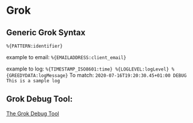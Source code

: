 # Grok

## Generic Grok Syntax

`%{PATTERN:identifier}`

example to email:
`%{EMAILADDRESS:client_email}`

example to log:
`%{TIMESTAMP_ISO8601:time} %{LOGLEVEL:logLevel} %{GREEDYDATA:logMessage}`
 To match:
 `2020-07-16T19:20:30.45+01:00 DEBUG This is a sample log`
 
 ## Grok Debug Tool:
 
 [The Grok Debug Tool](grokdebug.herokuapp.com/)

